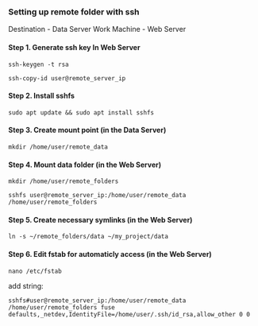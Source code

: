 ### Setting up remote folder with ssh

Destination - Data Server
Work Machine - Web Server

#### Step 1. Generate ssh key In Web Server

```
ssh-keygen -t rsa
```

```
ssh-copy-id user@remote_server_ip
```

#### Step 2. Install sshfs

```
sudo apt update && sudo apt install sshfs
```

#### Step 3. Create mount point (in the Data Server)

```
mkdir /home/user/remote_data
```

#### Step 4. Mount data folder (in the Web Server)

```
mkdir /home/user/remote_folders
```

```
sshfs user@remote_server_ip:/home/user/remote_data /home/user/remote_folders
```

#### Step 5. Create necessary symlinks (in the Web Server)

```
ln -s ~/remote_folders/data ~/my_project/data
```

#### Step 6. Edit fstab for automaticly access (in the Web Server)

```
nano /etc/fstab
```

add string:

```
sshfs#user@remote_server_ip:/home/user/remote_data /home/user/remote_folders fuse defaults,_netdev,IdentityFile=/home/user/.ssh/id_rsa,allow_other 0 0
```
